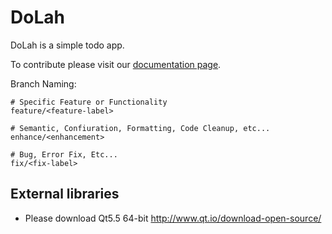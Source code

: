 # DoLah

DoLah is a simple todo app.

To contribute please visit our [documentation page](https://cs2103aug2015-w11-2c.github.io/docs/).

Branch Naming:

    # Specific Feature or Functionality
    feature/<feature-label>
    
    # Semantic, Confiuration, Formatting, Code Cleanup, etc...
    enhance/<enhancement>
    
    # Bug, Error Fix, Etc...
    fix/<fix-label>
    
## External libraries

- Please download Qt5.5 64-bit http://www.qt.io/download-open-source/
